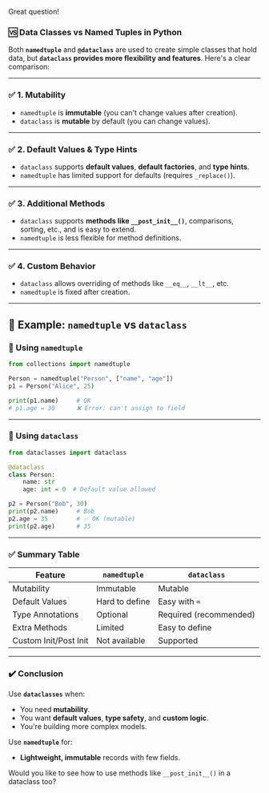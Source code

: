 Great question!

### 🆚 Data Classes vs Named Tuples in Python

Both **`namedtuple`** and **`@dataclass`** are used to create simple classes that hold data, but **`dataclass` provides more flexibility and features**. Here's a clear comparison:

---

### ✅ 1. **Mutability**

* `namedtuple` is **immutable** (you can't change values after creation).
* `dataclass` is **mutable** by default (you can change values).

---

### ✅ 2. **Default Values & Type Hints**

* `dataclass` supports **default values**, **default factories**, and **type hints**.
* `namedtuple` has limited support for defaults (requires `_replace()`).

---

### ✅ 3. **Additional Methods**

* `dataclass` supports **methods like `__post_init__()`**, comparisons, sorting, etc., and is easy to extend.
* `namedtuple` is less flexible for method definitions.

---

### ✅ 4. **Custom Behavior**

* `dataclass` allows overriding of methods like `__eq__`, `__lt__`, etc.
* `namedtuple` is fixed after creation.

---

## 🧪 Example: `namedtuple` vs `dataclass`

### 🔸 Using `namedtuple`

```python
from collections import namedtuple

Person = namedtuple("Person", ["name", "age"])
p1 = Person("Alice", 25)

print(p1.name)     # OK
# p1.age = 30      ❌ Error: can't assign to field
```

---

### 🔹 Using `dataclass`

```python
from dataclasses import dataclass

@dataclass
class Person:
    name: str
    age: int = 0  # Default value allowed

p2 = Person("Bob", 30)
print(p2.name)     # Bob
p2.age = 35        # ✅ OK (mutable)
print(p2.age)      # 35
```

---

### ✅ Summary Table

| Feature               | `namedtuple`   | `dataclass`            |
| --------------------- | -------------- | ---------------------- |
| Mutability            | Immutable      | Mutable                |
| Default Values        | Hard to define | Easy with `=`          |
| Type Annotations      | Optional       | Required (recommended) |
| Extra Methods         | Limited        | Easy to define         |
| Custom Init/Post Init | Not available  | Supported              |

---

### ✔️ Conclusion

Use **`dataclasses`** when:

* You need **mutability**.
* You want **default values**, **type safety**, and **custom logic**.
* You're building more complex models.

Use **`namedtuple`** for:

* **Lightweight, immutable** records with few fields.

Would you like to see how to use methods like `__post_init__()` in a dataclass too?
